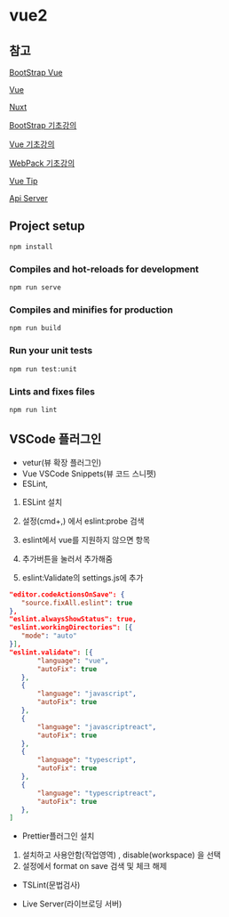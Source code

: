 # vue2

## 참고

[BootStrap Vue](https://bootstrap-vue.org/)

[Vue](https://kr.vuejs.org/v2/guide/index.html)

[Nuxt](https://nuxtjs.org)

[BootStrap 기초강의](https://www.youtube.com/watch?v=5ETqQWvwXV4)

[Vue 기초강의](https://www.youtube.com/watch?v=sqH0u8wN4Rs)

[WebPack 기초강의](https://www.youtube.com/watch?v=rbmUFHZt3sg)

[Vue Tip](https://jess2.xyz/vue/vue-tip/)

[Api Server](https://github.com/Chung10Kr/SimpleApiServer)
## Project setup
```
npm install
```

### Compiles and hot-reloads for development
```
npm run serve
```

### Compiles and minifies for production
```
npm run build
```

### Run your unit tests
```
npm run test:unit
```

### Lints and fixes files
```
npm run lint
```


## VSCode 플러그인

- vetur(뷰 확장 플러그인)
- Vue VSCode Snippets(뷰 코드 스니펫)
- ESLint, 

 1. ESLint 설치
 2. 설정(cmd+,) 에서 eslint:probe 검색
 3. eslint에서 vue를 지원하지 않으면 항목 
 4. 추가버튼을 눌러서 추가해줌

 5. eslint:Validate의 settings.js에 추가
 ```json
 "editor.codeActionsOnSave": {
    "source.fixAll.eslint": true
},
"eslint.alwaysShowStatus": true,
"eslint.workingDirectories": [{
    "mode": "auto"
}],
"eslint.validate": [{
        "language": "vue",
        "autoFix": true
    },
    {
        "language": "javascript",
        "autoFix": true
    },
    {
        "language": "javascriptreact",
        "autoFix": true
    },
    {
        "language": "typescript",
        "autoFix": true
    },
    {
        "language": "typescriptreact",
        "autoFix": true
    },
]
 ```

- Prettier플러그인 설치
1. 설치하고 사용안함(작업영역) , disable(workspace) 을 선택
2. 설정에서 format on save 검색 및 체크 해제

- TSLint(문법검사)



- Live Server(라이브로딩 서버)